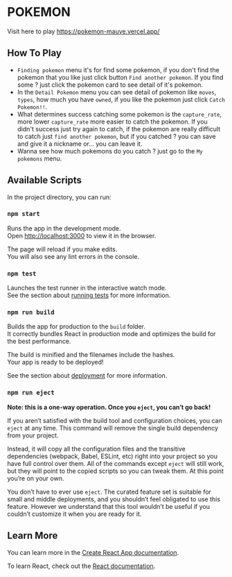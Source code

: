 # POKEMON

Visit here to play https://pokemon-mauve.vercel.app/

## How To Play
  - `Finding pokemon` menu it's for find some pokemon, if you don't find the pokemon that you like just click button `Find another pokemon`. If you find some ? just click the pokemon card to see detail of it's pokemon.
  - In the `Detail Pokemon` menu you can see detail of pokemon like `moves`, `types`, how much you have `owned`, if you like the pokemon just click `Catch Pokemon!!`.
  - What determines success catching some pokemon is the `capture_rate`, more lower `capture_rate` more easier to catch the pokemon. If you didn't success just try again to catch, if the pokemon are really difficult to catch just `find another pokemon`, but if you catched ? you can save and give it a nickname or... you can leave it.
  - Wanna see how much pokemons do you catch ? just go to the `My pokemons` menu.

## Available Scripts

In the project directory, you can run:

### `npm start`

Runs the app in the development mode.\
Open [http://localhost:3000](http://localhost:3000) to view it in the browser.

The page will reload if you make edits.\
You will also see any lint errors in the console.

### `npm test`

Launches the test runner in the interactive watch mode.\
See the section about [running tests](https://facebook.github.io/create-react-app/docs/running-tests) for more information.

### `npm run build`

Builds the app for production to the `build` folder.\
It correctly bundles React in production mode and optimizes the build for the best performance.

The build is minified and the filenames include the hashes.\
Your app is ready to be deployed!

See the section about [deployment](https://facebook.github.io/create-react-app/docs/deployment) for more information.

### `npm run eject`

**Note: this is a one-way operation. Once you `eject`, you can’t go back!**

If you aren’t satisfied with the build tool and configuration choices, you can `eject` at any time. This command will remove the single build dependency from your project.

Instead, it will copy all the configuration files and the transitive dependencies (webpack, Babel, ESLint, etc) right into your project so you have full control over them. All of the commands except `eject` will still work, but they will point to the copied scripts so you can tweak them. At this point you’re on your own.

You don’t have to ever use `eject`. The curated feature set is suitable for small and middle deployments, and you shouldn’t feel obligated to use this feature. However we understand that this tool wouldn’t be useful if you couldn’t customize it when you are ready for it.

## Learn More

You can learn more in the [Create React App documentation](https://facebook.github.io/create-react-app/docs/getting-started).

To learn React, check out the [React documentation](https://reactjs.org/).
